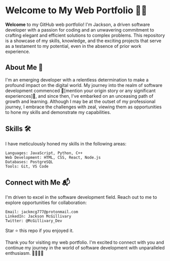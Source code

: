 # Welcome to My Web Portfolio 👨‍💻

**Welcome** to my GitHub web portfolio! I'm Jackson, a driven software developer with a passion for coding and an unwavering commitment to crafting elegant and efficient solutions to complex problems. This repository is a showcase of my skills, knowledge, and the exciting projects that serve as a testament to my potential, even in the absence of prior work experience.
## About Me 🚀

I'm an emerging developer with a relentless determination to make a profound impact on the digital world. My journey into the realm of software development commenced 🌟[mention your origin story or any significant experiences]🌟, and since then, I've embarked on an unceasing path of growth and learning. Although I may be at the outset of my professional journey, I embrace the challenges with zeal, viewing them as opportunities to hone my skills and demonstrate my capabilities.

## Skills 🛠️

I have meticulously honed my skills in the following areas:

    Languages: JavaScript, Python, C++
    Web Development: HTML, CSS, React, Node.js
    Databases: PostgreSQL
    Tools: Git, VS Code

## Connect with Me 📬

I'm driven to excel in the software development field. Reach out to me to explore opportunities for collaboration:

    Email: jackmcg777@protonmail.com
    LinkedIn: Jackson McGillivary
    Twitter: @McGillivary_Dev

Star ⭐️ this repo if you enjoyed it.

Thank you for visiting my web portfolio. I'm excited to connect with you and continue my journey in the world of software development with unparalleled enthusiasm. 🚀🌟👨‍💼
